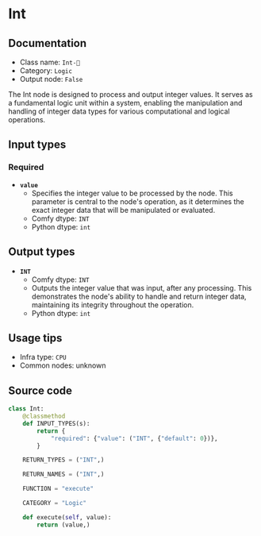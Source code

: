 # Int
## Documentation
- Class name: `Int-🔬`
- Category: `Logic`
- Output node: `False`

The Int node is designed to process and output integer values. It serves as a fundamental logic unit within a system, enabling the manipulation and handling of integer data types for various computational and logical operations.
## Input types
### Required
- **`value`**
    - Specifies the integer value to be processed by the node. This parameter is central to the node's operation, as it determines the exact integer data that will be manipulated or evaluated.
    - Comfy dtype: `INT`
    - Python dtype: `int`
## Output types
- **`INT`**
    - Comfy dtype: `INT`
    - Outputs the integer value that was input, after any processing. This demonstrates the node's ability to handle and return integer data, maintaining its integrity throughout the operation.
    - Python dtype: `int`
## Usage tips
- Infra type: `CPU`
- Common nodes: unknown


## Source code
```python
class Int:
    @classmethod
    def INPUT_TYPES(s):
        return {
            "required": {"value": ("INT", {"default": 0})},
        }

    RETURN_TYPES = ("INT",)

    RETURN_NAMES = ("INT",)

    FUNCTION = "execute"

    CATEGORY = "Logic"

    def execute(self, value):
        return (value,)

```
